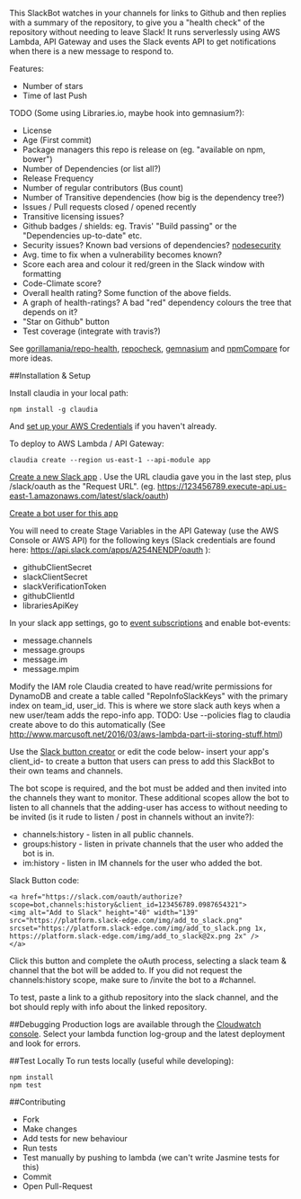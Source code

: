 This SlackBot watches in your channels for links to Github and then replies with a summary of the repository, to give you a "health check" of the repository without needing to leave Slack!
It runs serverlessly using AWS Lambda, API Gateway and uses the Slack events API to get notifications when there is a new message to respond to.

Features:

* Number of stars
* Time of last Push

TODO (Some using Libraries.io, maybe hook into gemnasium?):

* License
* Age (First commit)
* Package managers this repo is release on (eg. "available on npm, bower") 
* Number of Dependencies (or list all?)
* Release Frequency
* Number of regular contributors (Bus count)
* Number of Transitive dependencies (how big is the dependency tree?)
* Issues / Pull requests closed / opened recently
* Transitive licensing issues?
* Github badges / shields: eg. Travis' "Build passing" or the "Dependencies up-to-date" etc.
* Security issues? Known bad versions of dependencies? [nodesecurity](https://nodesecurity.io/)
* Avg. time to fix when a vulnerability becomes known?
* Score each area and colour it red/green in the Slack window with formatting
* Code-Climate score?
* Overall health rating? Some function of the above fields.
* A graph of health-ratings? A bad "red" dependency colours the tree that depends on it?
* "Star on Github" button 
* Test coverage (integrate with travis?)

See [gorillamania/repo-health](https://github.com/gorillamania/repo-health), [repocheck](http://repocheck.com/), [gemnasium](https://gemnasium.com) and [npmCompare](https://npmcompare.com/compare/jasmine,mocha) for more ideas.



##Installation & Setup

Install claudia in your local path:

    npm install -g claudia
    
And [set up your AWS Credentials](https://claudiajs.com/tutorials/installing.html) if you haven't already.
    
To deploy to AWS Lambda / API Gateway:

    claudia create --region us-east-1 --api-module app
    
[Create a new Slack app](https://api.slack.com/apps/) . Use the URL claudia gave you in the last step, plus /slack/oauth as the "Request URL". (eg. https://123456789.execute-api.us-east-1.amazonaws.com/latest/slack/oauth)

[Create a bot user for this app](https://api.slack.com/apps/A254NENDP/bots)
    
You will need to create Stage Variables in the API Gateway (use the AWS Console or AWS API) for the following keys (Slack credentials are found here: https://api.slack.com/apps/A254NENDP/oauth ):

* githubClientSecret
* slackClientSecret
* slackVerificationToken
* githubClientId
* librariesApiKey

In your slack app settings, go to [event subscriptions](https://api.slack.com/apps/A254NENDP/event-subscriptions) and enable bot-events:

* message.channels
* message.groups
* message.im
* message.mpim

Modify the IAM role Claudia created to have read/write permissions for DynamoDB and create a table called "RepoInfoSlackKeys" with the primary index on team_id, user_id. This is where we store slack auth keys when a new user/team adds the repo-info app.
TODO: Use --policies flag to claudia create above to do this automatically (See http://www.marcusoft.net/2016/03/aws-lambda-part-ii-storing-stuff.html)
 

Use the [Slack button creator](https://api.slack.com/docs/slack-button) or edit the code below- insert your app's client_id- to create a button that users can press to add this SlackBot to their own teams and channels.

The bot scope is required, and the bot must be added and then invited into the channels they want to monitor.
These additional scopes allow the bot to listen to all channels that the adding-user has access to without needing to be invited (is it rude to listen / post in channels without an invite?):

* channels:history - listen in all public channels.
* groups:history - listen in private channels that the user who added the bot is in.
* im:history - listen in IM channels for the user who added the bot.

Slack Button code:

    <a href="https://slack.com/oauth/authorize?scope=bot,channels:history&client_id=123456789.0987654321">
    <img alt="Add to Slack" height="40" width="139" src="https://platform.slack-edge.com/img/add_to_slack.png" srcset="https://platform.slack-edge.com/img/add_to_slack.png 1x, https://platform.slack-edge.com/img/add_to_slack@2x.png 2x" />
    </a>

Click this button and complete the oAuth process, selecting a slack team & channel that the bot will be added to. If you did not request the channels:history scope, make sure to /invite the bot to a #channel.

To test, paste a link to a github repository into the slack channel, and the bot should reply with info about the linked repository.

##Debugging
Production logs are available through the [Cloudwatch console](https://console.aws.amazon.com/cloudwatch/home?region=us-east-1#logs:). Select your lambda function log-group and the latest deployment and look for errors.

##Test Locally
To run tests locally (useful while developing):

    npm install
    npm test
    
##Contributing

* Fork
* Make changes
* Add tests for new behaviour
* Run tests
* Test manually by pushing to lambda (we can't write Jasmine tests for this)
* Commit
* Open Pull-Request